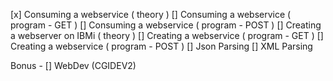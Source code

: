 [x] Consuming a webservice ( theory )
[]  Consuming a webservice ( program - GET )
[]  Consuming a webservice ( program - POST )
[]  Creating a webserver on IBMi ( theory )
[]  Creating a webservice ( program - GET )
[]  Creating a webservice ( program - POST )
[]  Json Parsing 
[]  XML Parsing 
  
  Bonus - [] WebDev (CGIDEV2)
  
